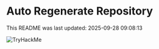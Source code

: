# Auto Regenerate Repository

This README was last updated: 2025-09-28 09:08:13

 ![TryHackMe](https://tryhackme.com/badge/533634)